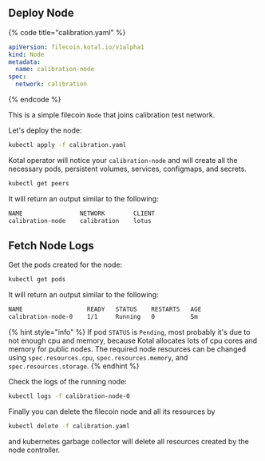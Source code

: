 ## Deploy Node

{% code title="calibration.yaml" %}
```yaml
apiVersion: filecoin.kotal.io/v1alpha1
kind: Node
metadata:
  name: calibration-node
spec:
  network: calibration
```
{% endcode %}

This is a simple filecoin `Node` that joins calibration test network.

Let's deploy the node:

```bash
kubectl apply -f calibration.yaml
```

Kotal operator will notice your `calibration-node` and will create all the necessary pods, persistent volumes, services, configmaps, and secrets.

```bash
kubectl get peers
```

It will return an output similar to the following:

```bash
NAME                NETWORK        CLIENT
calibration-node    calibration    lotus
```

## Fetch Node Logs

Get the pods created for the node:

```bash
kubectl get pods
```

It will return an output similar to the following:

```bash
NAME                  READY   STATUS    RESTARTS   AGE
calibration-node-0    1/1     Running   0          5m
```

{% hint style="info" %}
If pod `STATUS` is `Pending`, most probably it's due to not enough cpu and memory, because Kotal allocates lots of cpu cores and memory for public nodes. The required node resources can be changed using `spec.resources.cpu`, `spec.resources.memory`, and `spec.resources.storage`.
{% endhint %}

Check the logs of the running node:

```bash
kubectl logs -f calibration-node-0
```

Finally you can delete the filecoin node and all its resources by

```bash
kubectl delete -f calibration.yaml
```

and kubernetes garbage collector will delete all resources created by the node controller.

